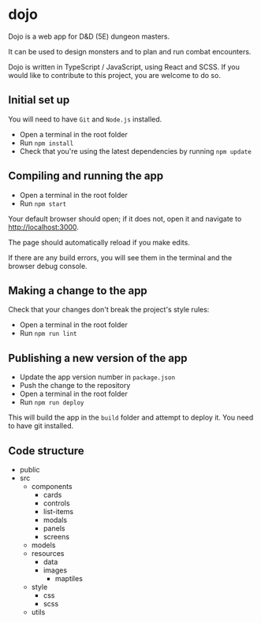 # dojo

Dojo is a web app for D&D (5E) dungeon masters.

It can be used to design monsters and to plan and run combat encounters.

Dojo is written in TypeScript / JavaScript, using React and SCSS. If you would like to contribute to this project, you are welcome to do so.

## Initial set up

You will need to have `Git` and `Node.js` installed.

* Open a terminal in the root folder
* Run `npm install`
* Check that you're using the latest dependencies by running `npm update`

## Compiling and running the app

* Open a terminal in the root folder
* Run `npm start`

Your default browser should open; if it does not, open it and navigate to [http://localhost:3000](http://localhost:3000).

The page should automatically reload if you make edits.

If there are any build errors, you will see them in the terminal and the browser debug console.

## Making a change to the app

Check that your changes don't break the project's style rules:

* Open a terminal in the root folder
* Run `npm run lint`

## Publishing a new version of the app

* Update the app version number in `package.json`
* Push the change to the repository
* Open a terminal in the root folder
* Run `npm run deploy`

This will build the app in the `build` folder and attempt to deploy it. You need to have git installed.

## Code structure

- public
- src
  - components
    - cards
    - controls
    - list-items
    - modals
    - panels
    - screens
  - models
  - resources
    - data
    - images
      - maptiles
  - style
    - css
    - scss
  - utils
